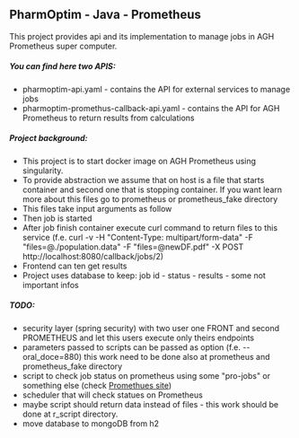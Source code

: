 PharmOptim - Java - Prometheus
-----------------------------------------
This project provides api and its implementation
to manage jobs in AGH Prometheus super computer.


##### You can find here two APIS:

- pharmoptim-api.yaml - contains the API for external services to manage jobs
- pharmoptim-promethus-callback-api.yaml - contains the API for AGH Prometheus to
return results from calculations

##### Project background:
- This project is to start docker image on AGH Prometheus using singularity.
- To provide abstraction we assume that on host is a file that starts container and second
one that is stopping container. If you want learn more about this files go to prometheus or
prometheus_fake directory
- This files take input arguments as follow
- Then job is started
- After job finish container execute curl command to return files to this service
 (f.e. curl -v -H "Content-Type: multipart/form-data" -F "files=@./population.data" -F "files=@newDF.pdf" -X POST http://localhost:8080/callback/jobs/2)
- Frontend can ten get results
- Project uses database to keep: job id - status - results - some not important infos



##### TODO:
- security layer (spring security) with two user one FRONT and second PROMETHEUS
and let this users execute only theirs endpoints
- parameters passed to scripts can be passed as option (f.e. --oral_doce=880) this work
need to be done also at prometheus and prometheus_fake directory
- script to check job status on prometheus using some "pro-jobs" or something else
(check [Promethues site](https://kdm.cyfronet.pl/portal/Prometheus:Podstawy))
- scheduler that will check statues on Prometheus
- maybe script should return data instead of files - this work should be done at
r_script directory.
- move database to mongoDB from h2